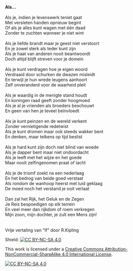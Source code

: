 **Als…**\
\
Als je, indien je levenswerk teniet gaat\
Met versleten handen opnieuw begint\
Of als je alles kunt wagen met één daad\
Zonder te zuchten wanneer je niet wint\
\
Als je liefde brandt maar je geest niet verstoort\
En je zowel sterk als teder kunt zijn\
Als je haat van anderen nooit beantwoordt\
Doch altijd blijft streven voor je domein\
\
Als je kunt verdragen hoe je eigen woord\
Verdraaid door schurken de dwazen misleidt\
En terwijl je hun wrede leugens aanhoort\
Zelf onveranderd voor de waarheid pleit\
\
Als je waardig in de menigte stand houdt\
En koningen raad geeft zonder hoogmoed\
Als je al je vrienden als broeders beschouwt\
En geen van hen je teveel beïnvloedt\
\
Als je kunt peinzen en de wereld verkent\
Zonder vernietigende redetwist\
Als je kunt dromen maar ook steeds wakker bent\
En denken, maar telkens op tijd beslist\
\
Als je hard kunt zijn doch niet blind van woede\
Als je dapper bent maar niet ondoordacht\
Als je leeft met het wijze en het goede\
Maar nooit zelfingenomen praat of lacht\
\
Als je de triomf zoekt na een nederlaag\
En het bedrog van beide goed verstaat\
Als rondom de wanhoop heerst met luid geklaag\
De moed noch het verstand je ooit verlaat\
\
Dan zal het Rijk, het Geluk en de Zegen\
Je Reis bespoedigen op elk terrein\
En veel meer dan rijkdom of roem verkregen\
Mijn zoon, mijn dochter, je zult een Mens zijn!\
\
\
Vrije vertaling van "If" door R.Kipling 

 

Shield: [![CC BY-NC-SA 4.0][cc-by-nc-sa-shield]][cc-by-nc-sa]

This work is licensed under a
[Creative Commons Attribution-NonCommercial-ShareAlike 4.0 International License][cc-by-nc-sa].

[![CC BY-NC-SA 4.0][cc-by-nc-sa-image]][cc-by-nc-sa]

[cc-by-nc-sa]: http://creativecommons.org/licenses/by-nc-sa/4.0/
[cc-by-nc-sa-image]: https://licensebuttons.net/l/by-nc-sa/4.0/88x31.png
[cc-by-nc-sa-shield]: https://img.shields.io/badge/License-CC%20BY--NC--SA%204.0-lightgrey.svg
